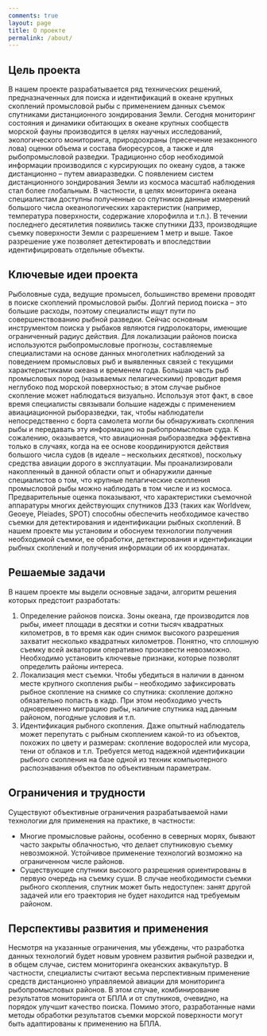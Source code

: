 ```yaml
---
comments: true
layout: page
title: О проекте
permalink: /about/
---
```


## Цель проекта
В нашем проекте разрабатывается ряд технических решений, предназначенных для поиска и идентификаций в океане крупных скоплений промысловой рыбы с применением данных съемок спутниками дистанционного зондирования Земли.
Сегодня мониторинг состояния и динамики обитающих в океане крупных сообществ морской фауны производится в целях научных исследований, экологического мониторинга, природоохраны (пресечение незаконного лова) оценки объема и состава биоресурсов, а также и для рыбопромысловой разведки. Традиционно сбор необходимой информации производился с курсирующих по океану судов, а также дистанционно – путем авиаразведки.
С появлением систем дистанционного зондирования Земли из космоса масштаб наблюдения стал более глобальным. В частности, в целях мониторинга океана специалистам доступны полученные со спутников данные измерений большого числа океанологических характеристик (например, температура поверхности, содержание хлорофилла и т.п.).
В течении последнего десятилетия появились также спутники ДЗЗ, производящие съемку поверхности Земли с разрешением 1 метр и выше. Такое разрешение уже позволяет детектировать и впоследствии идентифицировать отдельные объекты.

## Ключевые идеи проекта
Рыболовные суда, ведущие промысел, большинство времени проводят в поиске скоплений промысловой рыбы. Долгий период поиска – это большие расходы, поэтому специалисты ищут пути по совершенствованию рыбной разведки.
Сейчас основным инструментом поиска у рыбаков являются гидролокаторы, имеющие ограниченный радиус действия. Для локализации районов поиска используются рыбопромысловые прогнозы, составляемые специалистами на основе данных многолетних наблюдений за поведением промысловых рыб и выявленных связей с текущими характеристиками океана и временем года.
Большая часть рыб промысловых пород  (называемых пелагическими) проводит время неглубоко под морской поверхностью; в этом случае рыбное скопление может наблюдаться визуально. Используя этот факт, в свое время специалисты связывали большие надежды с применением авиациационной рыборазведки, так, чтобы наблюдатели непосредственно с борта самолета могли бы обнаруживать скопления рыбы и передавать эту информацию на рыбопромысловые суда. К сожалению, оказывается, что авиационная рыборазведка эффективна только в случаях, когда на ее основе координируются действия большого числа судов (в идеале – нескольких десятков), поскольку средства авиации дорого в эксплуатации.
Мы проанализировали накопленный в данной области опыт и обнаружили данные специалистов о том, что крупные пелагические скопления промысловой рыбы можно наблюдать в том числе и из космоса. Предварительные оценка показывают, что характеристики съемочной аппаратуры многих действующих спутников ДЗЗ (таких как Worldvew, Geoeye, Pleiades, SPOT) способны обеспечить необходимое качество съемки для детектирования и идентификации рыбных скоплений.
В нашем проекте мы установим и обоснуем технологии получения необходимой съемки, ее обработки, детектирования и идентификации рыбных скоплений  и получения информации об их координатах.

## Решаемые задачи
В нашем проекте мы выдели основные задачи, алгоритм решения которых предстоит разработать:
1. Определение районов поиска. Зоны океана, где производится лов рыбы, имеет площади в десятки и сотни тысяч квадратных километров, в то время как один снимок высокого разрешения захватит несколько квадратных километров. Понятно, что сплошную съемку всей акватории оперативно произвести невозможно. Необходимо установить ключевые признаки, которые позволят определить районы интереса.
2. Локализация мест съемки. Чтобы убедиться в наличии в данном месте крупного скопления рыбы – необходимо зафиксировать рыбное скопление на снимке со спутника: скопление должно обязательно попасть в кадр. При этом необходимо учесть одновременно  миграцию рыбы, наличие спутника над данным районом, погодные условия и т.п.
3. Идентификация рыбного скопления. Даже опытный наблюдатель может перепутать с рыбным скоплением какой-то из объектов, похожих по цвету и размерам: скопление водорослей или мусора, тени от облаков и т.п. Требуется метод надежной идентификации рыбного скопления на базе одной из техник компьютерного распознавания объектов по объективным параметрам.

## Ограничения и трудности
Существуют объективные ограничения разрабатываемой нами технологии для применения на практике, в частности:
- Многие промысловые районы, особенно в северных морях, бывают часто закрыты облачностью, что делает спутниковую съемку невозможной. Устойчивое применение технологий возможно на  ограниченном числе районов.
- Существующие спутники высокого разрешения ориентированы в первую очередь на съемку суши. В случае необходимости съемки рыбного скопления, спутник  может быть недоступен: занят другой задачей или его  траектория не будет находится над требуемым районом.

## Перспективы развития и применения
Несмотря на указанные ограничения, мы убеждены, что разработка данных технологий будет новым уровнем развития рыбной разведки и, в общем случае, систем мониторинга океанских аквакультур.
В частности, специалисты считают весьма перспективным применение средств дистанционно управляемой авиации для мониторинга рыбопромысловых районов. В этом случае, комбинирование результатов мониторинга от БПЛА и от спутников, очевидно, на порядок улучшит качество поиска. Помимо этого, разработанные нами методы обработки результатов съемки морской поверхности могут быть адаптированы к применению на БПЛА.
